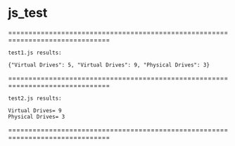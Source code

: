 # js_test

===============================================================================
```
test1.js results:

{"Virtual Drives": 5, "Virtual Drives": 9, "Physical Drives": 3}
```
===============================================================================
```
test2.js results:

Virtual Drives= 9
Physical Drives= 3
```
===============================================================================

